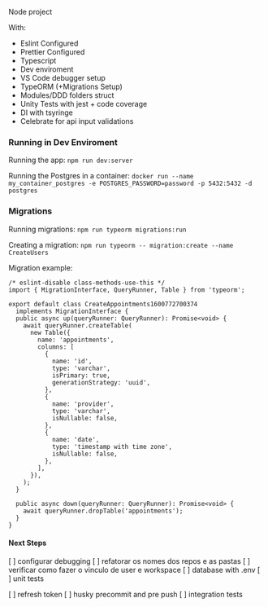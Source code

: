 Node project

With:
- Eslint Configured
- Prettier Configured
- Typescript
- Dev enviroment
- VS Code debugger setup
- TypeORM (+Migrations Setup)
- Modules/DDD folders struct
- Unity Tests with jest + code coverage
- DI with tsyringe
- Celebrate for api input validations

### Running in Dev Enviroment
Running the app:
`npm run dev:server`

Running the Postgres in a container:
`docker run --name my_container_postgres -e POSTGRES_PASSWORD=password -p 5432:5432 -d postgres`

### Migrations

Running migrations:
`npm run typeorm migrations:run`

Creating a migration:
`npm run typeorm -- migration:create --name CreateUsers`

Migration example:
```
/* eslint-disable class-methods-use-this */
import { MigrationInterface, QueryRunner, Table } from 'typeorm';

export default class CreateAppointments1600772700374
  implements MigrationInterface {
  public async up(queryRunner: QueryRunner): Promise<void> {
    await queryRunner.createTable(
      new Table({
        name: 'appointments',
        columns: [
          {
            name: 'id',
            type: 'varchar',
            isPrimary: true,
            generationStrategy: 'uuid',
          },
          {
            name: 'provider',
            type: 'varchar',
            isNullable: false,
          },
          {
            name: 'date',
            type: 'timestamp with time zone',
            isNullable: false,
          },
        ],
      }),
    );
  }

  public async down(queryRunner: QueryRunner): Promise<void> {
    await queryRunner.dropTable('appointments');
  }
}
```

#### Next Steps
[ ] configurar debugging
[ ] refatorar os nomes dos repos e as pastas
[ ] verificar como fazer o vinculo de user e workspace
[ ] database with .env
[ ] unit tests

[ ] refresh token
[ ] husky precommit and pre push
[ ] integration tests
